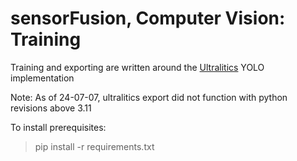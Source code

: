 # sensorFusion, Computer Vision: Training

Training and exporting are written around the [Ultralitics](https://docs.ultralytics.com/modes/train/) YOLO implementation

Note: 
As of 24-07-07, ultralitics export did not function with python revisions above 3.11

To install prerequisites:
> pip install -r requirements.txt
